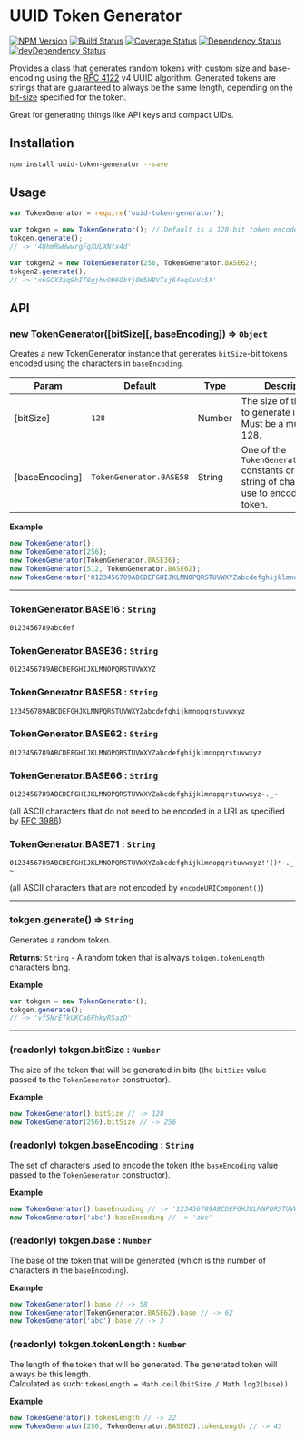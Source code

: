 # UUID Token Generator

[![NPM Version](https://img.shields.io/npm/v/uuid-token-generator.svg)](https://www.npmjs.com/package/uuid-token-generator)
[![Build Status](https://travis-ci.org/nwoltman/uuid-token-generator.svg?branch=master)](https://travis-ci.org/nwoltman/uuid-token-generator)
[![Coverage Status](https://coveralls.io/repos/nwoltman/uuid-token-generator/badge.svg?branch=master&service=github)](https://coveralls.io/github/nwoltman/uuid-token-generator?branch=master)
[![Dependency Status](https://david-dm.org/nwoltman/uuid-token-generator.svg)](https://david-dm.org/nwoltman/uuid-token-generator)
[![devDependency Status](https://david-dm.org/nwoltman/uuid-token-generator/dev-status.svg)](https://david-dm.org/nwoltman/uuid-token-generator#info=devDependencies)

Provides a class that generates random tokens with custom size and base-encoding using the [RFC 4122](http://www.ietf.org/rfc/rfc4122.txt) v4 UUID algorithm. Generated tokens are strings that are guaranteed to always be the same length, depending on the [bit-size](#new-tokgeneratorbitsize-baseencoding--object) specified for the token.

Great for generating things like API keys and compact UIDs.


## Installation

```sh
npm install uuid-token-generator --save
```


## Usage

```js
var TokenGenerator = require('uuid-token-generator');

var tokgen = new TokenGenerator(); // Default is a 128-bit token encoded in base58
tokgen.generate();
// -> '4QhmRwHwwrgFqXULXNtx4d'

var tokgen2 = new TokenGenerator(256, TokenGenerator.BASE62);
tokgen2.generate();
// -> 'x6GCX3aq9hIT8gjhvO96ObYj0W5HBVTsj64eqCuVc5X'
```


## API

### new TokenGenerator([bitSize][, baseEncoding]) ⇒ `Object`
Creates a new TokenGenerator instance that generates `bitSize`-bit tokens encoded using the characters in `baseEncoding`.

| Param | Default | Type | Description |
|-------|---------|------|-------------|
| [bitSize] | `128` | Number | The size of the token to generate in bits. Must be a multiple of 128. |
| [baseEncoding] | `TokenGenerator.BASE58` | String | One of the `TokenGenerator.BASE##` constants or a custom string of characters to use to encode the token. |

**Example**
```js
new TokenGenerator();
new TokenGenerator(256);
new TokenGenerator(TokenGenerator.BASE36);
new TokenGenerator(512, TokenGenerator.BASE62);
new TokenGenerator('0123456789ABCDEFGHIJKLMNOPQRSTUVWXYZabcdefghijklmnopqrstuvwxyz+/'); // Custom encoding (base64)
```

---

### TokenGenerator.BASE16 : `String`
`0123456789abcdef`

### TokenGenerator.BASE36 : `String`
`0123456789ABCDEFGHIJKLMNOPQRSTUVWXYZ`

### TokenGenerator.BASE58 : `String`
`123456789ABCDEFGHJKLMNPQRSTUVWXYZabcdefghijkmnopqrstuvwxyz`

### TokenGenerator.BASE62 : `String`
`0123456789ABCDEFGHIJKLMNOPQRSTUVWXYZabcdefghijklmnopqrstuvwxyz`

### TokenGenerator.BASE66 : `String`
`0123456789ABCDEFGHIJKLMNOPQRSTUVWXYZabcdefghijklmnopqrstuvwxyz-._~`

(all ASCII characters that do not need to be encoded in a URI as specified by [RFC 3986](http://tools.ietf.org/html/rfc3986))

### TokenGenerator.BASE71 : `String`
`0123456789ABCDEFGHIJKLMNOPQRSTUVWXYZabcdefghijklmnopqrstuvwxyz!'()*-._~`

(all ASCII characters that are not encoded by `encodeURIComponent()`)

---

### tokgen.generate() ⇒ `String`
Generates a random token.

**Returns**: `String` - A random token that is always `tokgen.tokenLength` characters long.

**Example**
```js
var tokgen = new TokenGenerator();
tokgen.generate();
// -> 'vf5NrETkUKCa6FhkyRSazD'
```

---

### (readonly) tokgen.bitSize : `Number`
The size of the token that will be generated in bits (the `bitSize` value passed to the `TokenGenerator` constructor).

**Example**
```js
new TokenGenerator().bitSize // -> 128
new TokenGenerator(256).bitSize // -> 256
```

### (readonly) tokgen.baseEncoding : `String`
The set of characters used to encode the token (the `baseEncoding` value passed to the `TokenGenerator` constructor).

**Example**
```js
new TokenGenerator().baseEncoding // -> '123456789ABCDEFGHJKLMNPQRSTUVWXYZabcdefghijkmnopqrstuvwxyz'
new TokenGenerator('abc').baseEncoding // -> 'abc'
```

### (readonly) tokgen.base : `Number`
The base of the token that will be generated (which is the number of characters in the `baseEncoding`).

**Example**
```js
new TokenGenerator().base // -> 58
new TokenGenerator(TokenGenerator.BASE62).base // -> 62
new TokenGenerator('abc').base // -> 3
```

### (readonly) tokgen.tokenLength : `Number`
The length of the token that will be generated. The generated token will always be this length.  
Calculated as such: `tokenLength = Math.ceil(bitSize / Math.log2(base))`

**Example**
```js
new TokenGenerator().tokenLength // -> 22
new TokenGenerator(256, TokenGenerator.BASE62).tokenLength // -> 43
```
